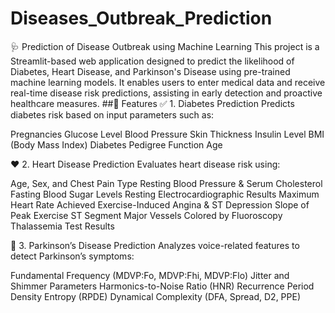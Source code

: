 # Diseases_Outbreak_Prediction
🩺 Prediction of Disease Outbreak using Machine Learning
This project is a Streamlit-based web application designed to predict the likelihood of Diabetes, Heart Disease, and Parkinson's Disease using pre-trained machine learning models. It enables users to enter medical data and receive real-time disease risk predictions, assisting in early detection and proactive healthcare measures.
##🚀 Features
✅ 1. Diabetes Prediction
Predicts diabetes risk based on input parameters such as:

Pregnancies
Glucose Level
Blood Pressure
Skin Thickness
Insulin Level
BMI (Body Mass Index)
Diabetes Pedigree Function
Age

❤️ 2. Heart Disease Prediction
Evaluates heart disease risk using:

Age, Sex, and Chest Pain Type
Resting Blood Pressure & Serum Cholesterol
Fasting Blood Sugar Levels
Resting Electrocardiographic Results
Maximum Heart Rate Achieved
Exercise-Induced Angina & ST Depression
Slope of Peak Exercise ST Segment
Major Vessels Colored by Fluoroscopy
Thalassemia Test Results

🧠 3. Parkinson’s Disease Prediction
Analyzes voice-related features to detect Parkinson’s symptoms:

Fundamental Frequency (MDVP:Fo, MDVP:Fhi, MDVP:Flo)
Jitter and Shimmer Parameters
Harmonics-to-Noise Ratio (HNR)
Recurrence Period Density Entropy (RPDE)
Dynamical Complexity (DFA, Spread, D2, PPE)

